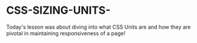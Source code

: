 # CSS-SIZING-UNITS-
Today's lesson was about diving into what CSS Units are and how they are pivotal in maintaining responsiveness of a page!
